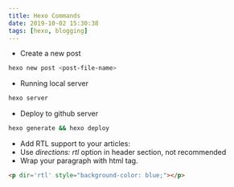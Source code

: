 ```yaml
---
title: Hexo Commands
date: 2019-10-02 15:30:38
tags: [hexo, blogging]
---
```


- Create a new post
```bash
hexo new post <post-file-name>
```

- Running local server
```bash
hexo server
```

- Deploy to github server
```bash
hexo generate && hexo deploy
```

- Add RTL support to your articles:
 - Use *directions: rtl* option in header section, not recommended
 - Wrap your paragraph with  html tag.
 ```html 
 <p dir='rtl' style="background-color: blue;"></p> 
 ```